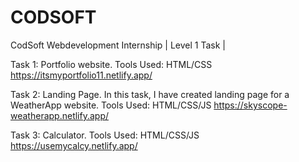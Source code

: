 # CODSOFT
CodSoft Webdevelopment Internship | Level 1 Task |

Task 1: Portfolio website.
        Tools Used: HTML/CSS
        https://itsmyportfolio11.netlify.app/

Task 2: Landing Page.
       In this task, I have created landing page for a WeatherApp website.
       Tools Used: HTML/CSS/JS
       https://skyscope-weatherapp.netlify.app/

Task 3: Calculator.
        Tools Used: HTML/CSS/JS
        https://usemycalcy.netlify.app/

